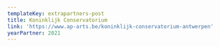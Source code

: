 ```yaml
---
templateKey: extrapartners-post
title: Koninklijk Conservatorium
link: 'https://www.ap-arts.be/koninklijk-conservatorium-antwerpen'
yearPartner: 2021
---
```

